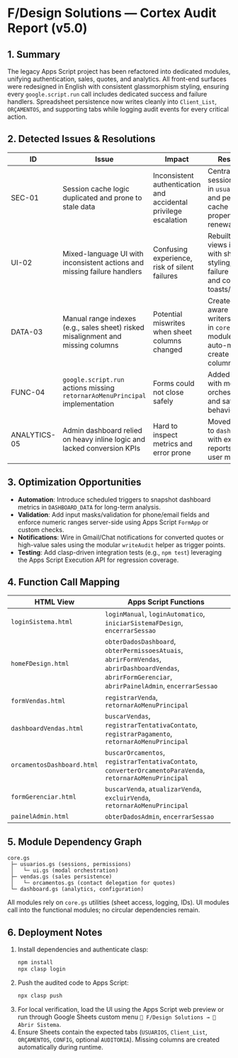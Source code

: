 # F/Design Solutions — Cortex Audit Report (v5.0)

## 1. Summary
The legacy Apps Script project has been refactored into dedicated modules, unifying authentication, sales, quotes, and analytics. All front-end surfaces were redesigned in English with consistent glassmorphism styling, ensuring every `google.script.run` call includes dedicated success and failure handlers. Spreadsheet persistence now writes cleanly into `Client_List`, `ORÇAMENTOS`, and supporting tabs while logging audit events for every critical action.

## 2. Detected Issues & Resolutions
| ID | Issue | Impact | Resolution |
| --- | --- | --- | --- |
| SEC-01 | Session cache logic duplicated and prone to stale data | Inconsistent authentication and accidental privilege escalation | Centralised session helpers in `usuarios.gs` and persisted cache + properties with renewal support |
| UI-02 | Mixed-language UI with inconsistent actions and missing failure handlers | Confusing experience, risk of silent failures | Rebuilt HTML views in English with shared styling, added failure handlers and contextual toasts/messages |
| DATA-03 | Manual range indexes (e.g., sales sheet) risked misalignment and missing columns | Potential miswrites when sheet columns changed | Created header-aware writers/readers in `core.gs` and modules to auto-map or create missing columns |
| FUNC-04 | `google.script.run` actions missing `retornarAoMenuPrincipal` implementation | Forms could not close safely | Added `ui.gs` with modal orchestration and safe return behaviour |
| ANALYTICS-05 | Admin dashboard relied on heavy inline logic and lacked conversion KPIs | Hard to inspect metrics and error prone | Moved analytics to `dashboard.gs` with explicit reports and per-user metrics |

## 3. Optimization Opportunities
- **Automation**: Introduce scheduled triggers to snapshot dashboard metrics in `DASHBOARD_DATA` for long-term analysis.
- **Validation**: Add input masks/validation for phone/email fields and enforce numeric ranges server-side using Apps Script `FormApp` or custom checks.
- **Notifications**: Wire in Gmail/Chat notifications for converted quotes or high-value sales using the modular `writeAudit` helper as trigger points.
- **Testing**: Add clasp-driven integration tests (e.g., `npm test`) leveraging the Apps Script Execution API for regression coverage.

## 4. Function Call Mapping
| HTML View | Apps Script Functions |
| --- | --- |
| `loginSistema.html` | `loginManual`, `loginAutomatico`, `iniciarSistemaFDesign`, `encerrarSessao` |
| `homeFDesign.html` | `obterDadosDashboard`, `obterPermissoesAtuais`, `abrirFormVendas`, `abrirDashboardVendas`, `abrirFormGerenciar`, `abrirPainelAdmin`, `encerrarSessao` |
| `formVendas.html` | `registrarVenda`, `retornarAoMenuPrincipal` |
| `dashboardVendas.html` | `buscarVendas`, `registrarTentativaContato`, `registrarPagamento`, `retornarAoMenuPrincipal` |
| `orcamentosDashboard.html` | `buscarOrcamentos`, `registrarTentativaContato`, `converterOrcamentoParaVenda`, `retornarAoMenuPrincipal` |
| `formGerenciar.html` | `buscarVenda`, `atualizarVenda`, `excluirVenda`, `retornarAoMenuPrincipal` |
| `painelAdmin.html` | `obterDadosAdmin`, `encerrarSessao` |

## 5. Module Dependency Graph
```
core.gs
 ├─ usuarios.gs (sessions, permissions)
 │   └─ ui.gs (modal orchestration)
 ├─ vendas.gs (sales persistence)
 │   └─ orcamentos.gs (contact delegation for quotes)
 └─ dashboard.gs (analytics, configuration)
```
All modules rely on `core.gs` utilities (sheet access, logging, IDs). UI modules call into the functional modules; no circular dependencies remain.

## 6. Deployment Notes
1. Install dependencies and authenticate clasp:
   ```bash
   npm install
   npx clasp login
   ```
2. Push the audited code to Apps Script:
   ```bash
   npx clasp push
   ```
3. For local verification, load the UI using the Apps Script web preview or run through Google Sheets custom menu `📘 F/Design Solutions → 🔐 Abrir Sistema`.
4. Ensure Sheets contain the expected tabs (`USUARIOS`, `Client_List`, `ORÇAMENTOS`, `CONFIG`, optional `AUDITORIA`). Missing columns are created automatically during runtime.


